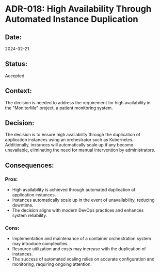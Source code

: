 # ADR-018: High Availability Through Automated Instance Duplication

## Date:
2024-02-21

## Status:
Accepted

## Context:
The decision is needed to address the requirement for high availability in the "MonitorMe" project, a patient monitoring system.

## Decision:
The decision is to ensure high availability through the duplication of application instances using an orchestrator such as Kubernetes. Additionally, instances will automatically scale up if any become unavailable, eliminating the need for manual intervention by administrators.

## Consequences:
### Pros:
- High availability is achieved through automated duplication of application instances.
- Instances automatically scale up in the event of unavailability, reducing downtime.
- The decision aligns with modern DevOps practices and enhances system reliability.

### Cons:
- Implementation and maintenance of a container orchestration system may introduce complexities.
- Resource utilization and costs may increase with the duplication of instances.
- The success of automated scaling relies on accurate configuration and monitoring, requiring ongoing attention.